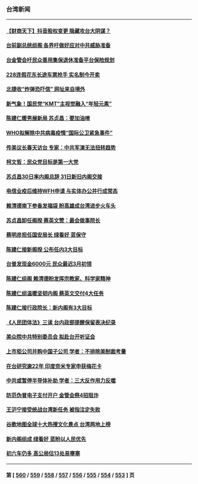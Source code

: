 ### 台湾新闻
---
#### [【财商天下】抖音股权变更 隐藏攻台大阴谋？](../../pages/ncid1349361/n13916852.md) 
#### [台前副总统组阁 各界吁做好应对中共威胁准备](../../pages/ncid1349361/n13916413.md) 
#### [台金管会吁民众善用集保退休准备平台保险规划](../../pages/ncid1349361/n13916776.md) 
#### [228连假花东长途车票抢手 实名制今开卖](../../pages/ncid1349361/n13916763.md) 
#### [北捷收“炸弹恐吓信” 网址来自境外](../../pages/ncid1349361/n13916759.md) 
#### [新气象！国民党“KMT”主视觉融入“年轻元素”](../../pages/ncid1349361/n13916719.md) 
#### [陈建仁暖男展新局 苏贞昌：要加油唷](../../pages/ncid1349361/n13916723.md) 
#### [WHO拟解除中共病毒疫情“国际公卫紧急事件”](../../pages/ncid1349361/n13916718.md) 
#### [传美议长春天访台 专家：中共军演无法扭转趋势](../../pages/ncid1349361/n13916721.md) 
#### [柯文哲：民众党目标是第一大党](../../pages/ncid1349361/n13916725.md) 
#### [苏贞昌30日率内阁总辞 31日新旧内阁交接](../../pages/ncid1349361/n13916724.md) 
#### [电信业疫后维持WFH申请 与实体办公并行成常态](../../pages/ncid1349361/n13916727.md) 
#### [赖清德南下参香发福袋 盼高雄成台湾进步火车头](../../pages/ncid1349361/n13916728.md) 
#### [苏贞昌卸任阁揆 蔡英文赞：最会做事院长](../../pages/ncid1349361/n13916730.md) 
#### [蔡明彦担任国安局长 绿看好 蓝保守](../../pages/ncid1349361/n13916696.md) 
#### [陈建仁接新阁揆 公布任内3大目标](../../pages/ncid1349361/n13916699.md) 
#### [台普发现金6000元 民众最迟3月初领](../../pages/ncid1349361/n13916714.md) 
#### [陈建仁组阁  赖清德盼发挥宗教家、科学家精神](../../pages/ncid1349361/n13916702.md) 
#### [陈建仁组温暖坚韧内阁 蔡英文交付4大任务](../../pages/ncid1349361/n13916662.md) 
#### [陈建仁接行政院长：新内阁有3大目标](../../pages/ncid1349361/n13916421.md) 
#### [《人民团体法》三读 台内政部提醒保留表决纪录](../../pages/ncid1349361/n13916021.md) 
#### [美众院中共特别委员会 拟赴台开听证会](../../pages/ncid1349361/n13915979.md) 
#### [上市柜公司并购中国子公司 学者：不排除美制裁考量](../../pages/ncid1349361/n13916103.md) 
#### [在台研究逾22年 印度奈米专家申获梅花卡](../../pages/ncid1349361/n13916120.md) 
#### [中共或暂停半导体补助 学者：三大反作用力反噬](../../pages/ncid1349361/n13916076.md) 
#### [防范伪冒电子支付开户 金管会祭4招阻诈](../../pages/ncid1349361/n13916078.md) 
#### [王沪宁接受统战台湾新任务 被指注定失败](../../pages/ncid1349361/n13916244.md) 
#### [谷歌地图全球十大热搜文化景点 台湾两地上榜](../../pages/ncid1349361/n13915914.md) 
#### [新内阁组成 绿看好 蓝盼以人民优先](../../pages/ncid1349361/n13915974.md) 
#### [初六车仍多 高公局估13处易壅塞](../../pages/ncid1349361/n13916009.md) 

---
#### 第 [ [560](./560.md) / [559](./559.md) / [558](./558.md) / [557](./557.md) / [556](./556.md) / [555](./555.md) / [554](./554.md) / [553](./553.md) ] 页
